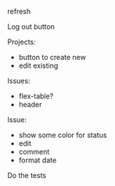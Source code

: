 
refresh

Log out button

Projects:
- button to create new
- edit existing 


Issues: 
- flex-table? 
- header 


Issue: 
- show some color for status
- edit
- comment
- format date

Do the tests
